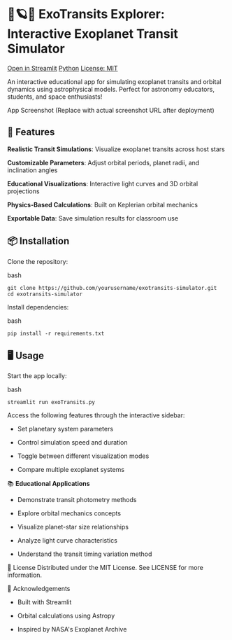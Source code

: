#  🔭🪐✨ ExoTransits Explorer: Interactive Exoplanet Transit Simulator

[Open in Streamlit](https://blank-app-template.streamlit.app/)
[Python](https://img.shields.io/badge/Python-3.8%252B-blue)
[License: MIT](https://img.shields.io/badge/License-MIT-yellow.svg)

An interactive educational app for simulating exoplanet transits and orbital dynamics using astrophysical models. Perfect for astronomy educators, students, and space enthusiasts!

App Screenshot
(Replace with actual screenshot URL after deployment)

## 🚀 **Features**
**Realistic Transit Simulations**: Visualize exoplanet transits across host stars

**Customizable Parameters**: Adjust orbital periods, planet radii, and inclination angles

**Educational Visualizations**: Interactive light curves and 3D orbital projections

**Physics-Based Calculations**: Built on Keplerian orbital mechanics

**Exportable Data**: Save simulation results for classroom use

## 📦 **Installation**
Clone the repository:

bash
```
git clone https://github.com/yourusername/exotransits-simulator.git
cd exotransits-simulator
```
Install dependencies:

bash
```
pip install -r requirements.txt
```
## 🖥️ **Usage**
Start the app locally:


bash
```
streamlit run exoTransits.py
```

Access the following features through the interactive sidebar:

* Set planetary system parameters

* Control simulation speed and duration

* Toggle between different visualization modes

* Compare multiple exoplanet systems

📚 **Educational Applications**
* Demonstrate transit photometry methods

* Explore orbital mechanics concepts

* Visualize planet-star size relationships

* Analyze light curve characteristics

* Understand the transit timing variation method


📜 License
Distributed under the MIT License. See LICENSE for more information.

🌟 Acknowledgements
* Built with Streamlit

* Orbital calculations using Astropy

* Inspired by NASA's Exoplanet Archive
